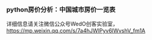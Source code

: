 ### python房价分析：中国城市房价一览表
  详细信息请关注微信公众号WedO创客实验室，https://mp.weixin.qq.com/s/7a4hJWlPyv6lWvshV_fm1A

